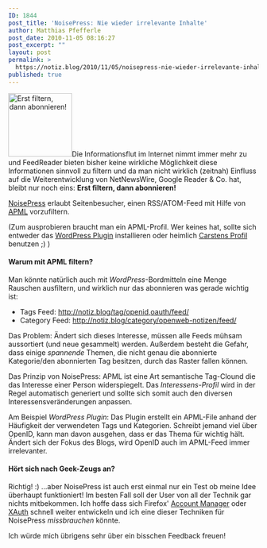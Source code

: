 ```yaml
---
ID: 1844
post_title: 'NoisePress: Nie wieder irrelevante Inhalte'
author: Matthias Pfefferle
post_date: 2010-11-05 08:16:27
post_excerpt: ""
layout: post
permalink: >
  https://notiz.blog/2010/11/05/noisepress-nie-wieder-irrelevante-inhalte/
published: true
---
```

<img src="http://notiz.blog/wp-content/uploads/2010/06/noisepress-logo.png" alt="Erst filtern, dann abonnieren!" title="NoisePress" width="128" height="128" class="alignright size-full wp-image-2913" />Die Informationsflut im Internet nimmt immer mehr zu und FeedReader bieten bisher keine wirkliche Möglichkeit diese Informationen sinnvoll zu filtern und da man nicht wirklich (zeitnah) Einfluss auf die Weiterentwicklung von NetNewsWire, Google Reader &amp; Co. hat, bleibt nur noch eins: <strong>Erst filtern, dann abonnieren!</strong>

<a href="http://notiz.blog/?noisepress=feedfilter">NoisePress</a> erlaubt Seitenbesucher, einen RSS/ATOM-Feed mit Hilfe von <abbr title="Attention Profiling Mark-up Language"><a href="http://notiz.blog/2007/11/23/apml-attention-profiling-mark-up-language/">APML</a></abbr> vorzufiltern.

(Zum ausprobieren braucht man ein APML-Profil. Wer keines hat, sollte sich entweder das <a href="http://wordpress.org/extend/plugins/apml/">WordPress Plugin</a> installieren oder heimlich <a href="http://notsorelevant.com/apml">Carstens Profil</a> benutzen ;) )

<h4>Warum mit APML filtern?</h4>

Man könnte natürlich auch mit <em>WordPress</em>-Bordmitteln eine Menge Rauschen ausfiltern, und wirklich nur das abonnieren was gerade wichtig ist:

<ul><li>Tags Feed:  <a href="http://notiz.blog/tag/openid,oauth/feed/">http://notiz.blog/tag/openid,oauth/feed/</a></li>
<li>Category Feed: <a href="http://notiz.blog/category/openweb-notizen/feed/">http://notiz.blog/category/openweb-notizen/feed/</a></li></ul>

Das Problem: Ändert sich dieses Interesse, müssen alle Feeds mühsam aussortiert (und neue gesammelt) werden. Außerdem besteht die Gefahr, dass einige <em>spannende</em> Themen, die nicht genau die abonnierte Kategorie/den abonnierten Tag besitzen, durch das Raster fallen können.

Das Prinzip von NoisePress: APML ist eine Art semantische Tag-Clound die das Interesse einer Person widerspiegelt. Das <em>Interessens-Profil</em> wird in der Regel automatisch generiert und sollte sich somit auch den diversen Interessensveränderungen anpassen.

Am Beispiel <em>WordPress Plugin</em>: Das Plugin erstellt ein APML-File anhand der Häufigkeit der verwendeten Tags und Kategorien. Schreibt jemand viel über OpenID, kann man davon ausgehen, dass er das Thema für wichtig hält. Ändert sich der Fokus des Blogs, wird OpenID auch im APML-Feed immer irrelevanter.

<h4>Hört sich nach Geek-Zeugs an?</h4>

Richtig! :) ...aber NoisePress ist auch erst einmal nur ein Test ob meine Idee überhaupt funktioniert! Im besten Fall soll der User von all der Technik gar nichts mitbekommen. Ich hoffe dass sich Firefox' <a href="http://www.mozilla.com/en-US/firefox/accountmanager/">Account Manager</a> oder <a href="http://xauth.org">XAuth</a> schnell weiter entwickeln und ich eine dieser Techniken für NoisePress <em>missbrauchen</em> könnte.

Ich würde mich übrigens sehr über ein bisschen Feedback freuen!